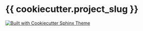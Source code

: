 # {{ cookiecutter.project_slug }}

[![Built with Cookiecutter Sphinx Theme](https://img.shields.io/badge/built%20with-Cookiecutter%20Sphinx%20Theme-ff69b4.svg?logo=cookiecutter)](https://github.com/documatt/cookiecutter-sphinx-theme-template)
